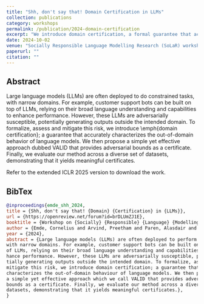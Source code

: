 ```yaml
---
title: "Shh, don't say that! Domain Certification in LLMs"
collection: publications
category: workshops
permalink: /publication/2024-domain-certification
excerpt: "We introduce domain certification, a formal guarantee that accurately characterizes when language models stay within their intended operational boundaries. We demonstrate VALID, our effective approach that provides provable defense against adversarial inputs through meaningful certificates that ensure models remains within its intended domain, even under attack."
date: 2024-10-02
venue: "Socially Responsible Language Modelling Research (SoLaR) workshop @ NeurIPS"
paperurl: ""
citation: ""
---
```


## Abstract

Large language models (LLMs) are often deployed to do constrained tasks, with narrow domains. For example, customer support bots can be built on top of LLMs, relying on their broad language understanding and capabilities to enhance performance. However, these LLMs are adversarially susceptible, potentially generating outputs outside the intended domain. To formalize, assess and mitigate this risk, we introduce \emph{domain certification}; a guarantee that accurately characterizes the out-of-domain behavior of language models. We then propose a simple yet effective approach dubbed VALID that provides adversarial bounds as a certificate. Finally, we evaluate our method across a diverse set of datasets, demonstrating that it yields meaningful certificates.

<!-- [Download paper here]() -->

Refer to the extended ICLR 2025 version to download the work.

## BibTex

```bibtex
@inproceedings{emde_shh_2024,
title = {Shh, don't say that! {Domain} {Certification} in {LLMs}},
url = {https://openreview.net/forum?id=brDLUmZJ1E},
booktitle = {Workshop on {Socially} {Responsible} {Language} {Modelling} {Research}},
author = {Emde, Cornelius and Arvind, Preetham and Paren, Alasdair and Kayser, Maxime and Rainforth, Tom and Lukasiewicz, Thomas and Ghanem, Bernard and Torr, Philip and Bibi, Adel},
year = {2024},
abstract = {Large language models (LLMs) are often deployed to perform constrained tasks,
with narrow domains. For example, customer support bots can be built on top
of LLMs, relying on their broad language understanding and capabilities to en-
hance performance. However, these LLMs are adversarially susceptible, poten-
tially generating outputs outside the intended domain. To formalize, assess and
mitigate this risk, we introduce domain certification; a guarantee that accurately
characterizes the out-of-domain behaviour of language models. We then propose
a simple yet effective approach which we call VALID that provides adversarial
bounds as a certificate. Finally, we evaluate our method across a diverse set of
datasets, demonstrating that it yields meaningful certificates.},
}
```
